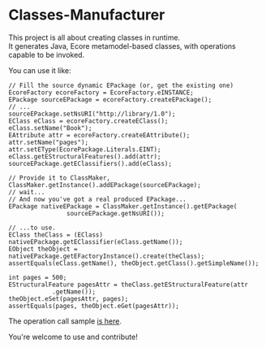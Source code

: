 Classes-Manufacturer
============

This project is all about creating classes in runtime.  
It generates Java, Ecore metamodel-based classes, with operations capable to be invoked.


You can use it like:  

    // Fill the source dynamic EPackage (or, get the existing one)
    EcoreFactory ecoreFactory = EcoreFactory.eINSTANCE;
    EPackage sourceEPackage = ecoreFactory.createEPackage();
    // ... 
    sourceEPackage.setNsURI("http://library/1.0");
    EClass eClass = ecoreFactory.createEClass();
    eClass.setName("Book");
    EAttribute attr = ecoreFactory.createEAttribute();
    attr.setName("pages");
    attr.setEType(EcorePackage.Literals.EINT);
    eClass.getEStructuralFeatures().add(attr);
    sourceEPackage.getEClassifiers().add(eClass);
    
    // Provide it to ClassMaker,
    ClassMaker.getInstance().addEPackage(sourceEPackage);
    // wait...
    // And now you've got a real produced EPackage...
    EPackage nativeEPackage = ClassMaker.getInstance().getEPackage(
    	            sourceEPackage.getNsURI());

    // ...to use.
    EClass theClass = (EClass) nativeEPackage.getEClassifier(eClass.getName());
    EObject theObject = nativeEPackage.getEFactoryInstance().create(theClass);
    assertEquals(eClass.getName(), theObject.getClass().getSimpleName());

    int pages = 500;
    EStructuralFeature pagesAttr = theClass.getEStructuralFeature(attr
                .getName());
    theObject.eSet(pagesAttr, pages);
    assertEquals(pages, theObject.eGet(pagesAttr));  
  
The operation call sample [is here](/kirillzotkin/Class-Maker/blob/master/org.k.classmaker.test/src/org/k/classmaker/test/Tests.java).


You're welcome to use and contribute!
